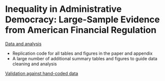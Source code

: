 
# Inequality in Administrative Democracy: Large-Sample Evidence from American Financial Regulation 

[Data and analysis](https://judgelord.github.io/finreg/participation)
- Replication code for all tables and figures in the paper and appendix
- A large number of additional summary tables and figures to guide data cleaning and analysis

[Validation against hand-coded data](https://judgelord.github.io/finreg/validation)
